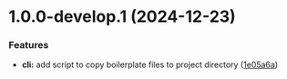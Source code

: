 # 1.0.0-develop.1 (2024-12-23)


### Features

* **cli:** add script to copy boilerplate files to project directory ([1e05a6a](https://github.com/JulioC090/create-node-start/commit/1e05a6abc4039c6ad41865848f81911214e8612a))
